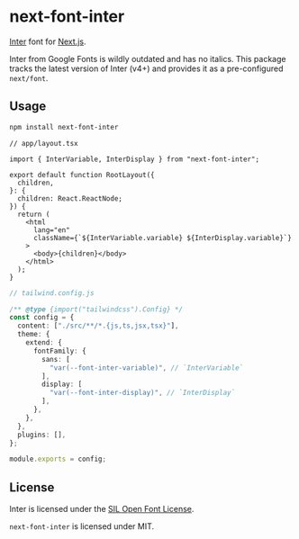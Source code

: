 # next-font-inter

[Inter](https://rsms.me/inter/) font for [Next.js](https://nextjs.org/).

Inter from Google Fonts is wildly outdated and has no italics. This package tracks the latest version of Inter (v4+) and provides it as a pre-configured `next/font`.

## Usage

```bash
npm install next-font-inter
```

```tsx
// app/layout.tsx

import { InterVariable, InterDisplay } from "next-font-inter";

export default function RootLayout({
  children,
}: {
  children: React.ReactNode;
}) {
  return (
    <html
      lang="en"
      className={`${InterVariable.variable} ${InterDisplay.variable}`}
    >
      <body>{children}</body>
    </html>
  );
}
```

```typescript
// tailwind.config.js

/** @type {import("tailwindcss").Config} */
const config = {
  content: ["./src/**/*.{js,ts,jsx,tsx}"],
  theme: {
    extend: {
      fontFamily: {
        sans: [
          "var(--font-inter-variable)", // `InterVariable`
        ],
        display: [
          "var(--font-inter-display)", // `InterDisplay`
        ],
      },
    },
  },
  plugins: [],
};

module.exports = config;
```

## License

Inter is licensed under the [SIL Open Font License](https://github.com/rsms/inter/blob/master/LICENSE.txt).

`next-font-inter` is licensed under MIT.
